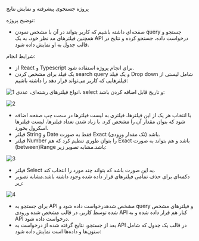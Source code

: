 پروژه جستجوی پیشرفته و نمایش نتایج

توضیح پروژه:
- صفحه‌ای داشته باشیم که کاربر بتواند در آن با مشخص نمودن  query جستجو و همچنین فیلترهای مد نظر خود، به یک  API درخواست داده، جستجو کرده و نتایج در قالب جدول به او نمایش داده شود.
  
شرایط انجام:
- از React و Typescript برای انجام پروژه استفاده شود.
- یک فیلد برای مشخص کردن search query و یک فیلد Drop down شامل لیستی از فیلترهایی که کاربر می‌تواند قرار دهد را داشته باشیم:
    
![1](https://github.com/mhhamze/mahsan-react-project/assets/41363559/b8ed98c1-004f-4337-9b81-92adcb1f0807)
انواع فیلترهای رشته‌ای، عددی،  select و تاریخ قابل اضافه کردن باشد:

![2](https://github.com/mhhamze/mahsan-react-project/assets/41363559/748341dc-2eb3-4bc0-9737-e75cea017949)
- با انتخاب هر یک از این فیلترها، فیلتری به لیست فیلترها در سمت چپ صفحه اضافه شود که بتوان مقدار آن را مشخص کرد. با زیاد شدن تعداد فیلترها، لیست فیلترها اسکرول بخورد.
- فیلتر String و Date فقط به صورت Exact (تک مقدار ورودی) باشد.
- فیلتر Number را بتوان طوری تنظیم کرد که هم Exact باشد و هم بتواند به صورت (between)Range باشد.مشابه تصویر زیر:


![3](https://github.com/mhhamze/mahsan-react-project/assets/41363559/bb2f99e4-126a-40ec-9002-933391bb5366)

- فیلتر Select به این صورت باشد که بتواند چند مورد را انتخاب کند.
- دکمه‌ای برای حذف تمامی فیلترهای قرار داده شده وجود داشته باشد.مشابه تصویر زیر:


![4](https://github.com/mhhamze/mahsan-react-project/assets/41363559/b673093a-6c8d-4cd1-9605-6a4d4a4b7bf3)

- برای جستجو به API مشخص شدهدرخواست داده شود و query و فیلترهای مشخص شده توسط کاربر، در قالب مشخص شده ورودی API کنار هم قرار داده شده و به API درخواست داده شود.
- بعد از جستجو، نتایج گرفته شده از درخواست به API در قالب یک جدول که شامل ستون‌ها و داده‌ها است نمایش داده شود:


